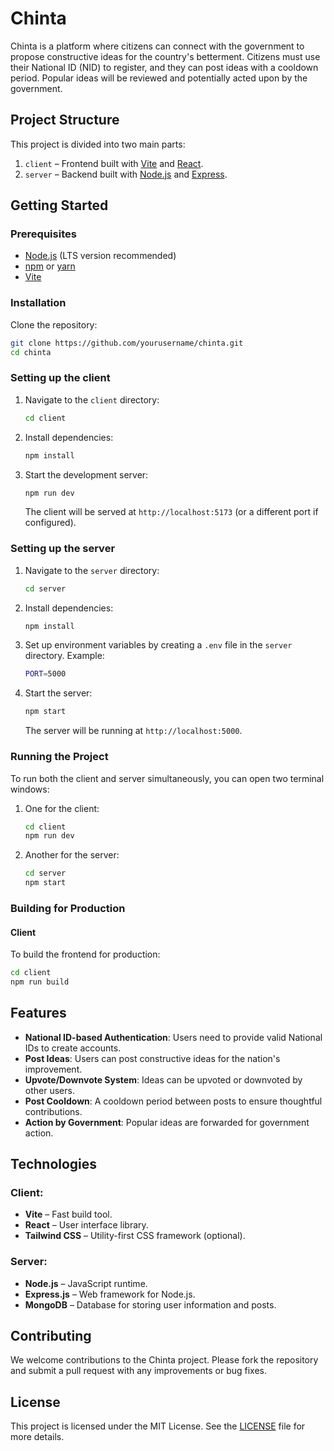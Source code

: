 # Chinta

Chinta is a platform where citizens can connect with the government to propose constructive ideas for the country's betterment. Citizens must use their National ID (NID) to register, and they can post ideas with a cooldown period. Popular ideas will be reviewed and potentially acted upon by the government.

## Project Structure

This project is divided into two main parts:

1. `client` – Frontend built with [Vite](https://vitejs.dev/) and [React](https://reactjs.org/).
2. `server` – Backend built with [Node.js](https://nodejs.org/) and [Express](https://expressjs.com/).

## Getting Started

### Prerequisites

- [Node.js](https://nodejs.org/en/) (LTS version recommended)
- [npm](https://www.npmjs.com/) or [yarn](https://yarnpkg.com/)
- [Vite](https://vitejs.dev/)

### Installation

Clone the repository:

```bash
git clone https://github.com/yourusername/chinta.git
cd chinta
```

### Setting up the client

1. Navigate to the `client` directory:

   ```bash
   cd client
   ```

2. Install dependencies:

   ```bash
   npm install
   ```

3. Start the development server:

   ```bash
   npm run dev
   ```

   The client will be served at `http://localhost:5173` (or a different port if configured).

### Setting up the server

1. Navigate to the `server` directory:

   ```bash
   cd server
   ```

2. Install dependencies:

   ```bash
   npm install
   ```

3. Set up environment variables by creating a `.env` file in the `server` directory. Example:

   ```bash
   PORT=5000
   ```

4. Start the server:

   ```bash
   npm start
   ```

   The server will be running at `http://localhost:5000`.

### Running the Project

To run both the client and server simultaneously, you can open two terminal windows:

1. One for the client:

   ```bash
   cd client
   npm run dev
   ```

2. Another for the server:
   ```bash
   cd server
   npm start
   ```

### Building for Production

#### Client

To build the frontend for production:

```bash
cd client
npm run build
```

## Features

- **National ID-based Authentication**: Users need to provide valid National IDs to create accounts.
- **Post Ideas**: Users can post constructive ideas for the nation's improvement.
- **Upvote/Downvote System**: Ideas can be upvoted or downvoted by other users.
- **Post Cooldown**: A cooldown period between posts to ensure thoughtful contributions.
- **Action by Government**: Popular ideas are forwarded for government action.

## Technologies

### Client:

- **Vite** – Fast build tool.
- **React** – User interface library.
- **Tailwind CSS** – Utility-first CSS framework (optional).

### Server:

- **Node.js** – JavaScript runtime.
- **Express.js** – Web framework for Node.js.
- **MongoDB** – Database for storing user information and posts.

## Contributing

We welcome contributions to the Chinta project. Please fork the repository and submit a pull request with any improvements or bug fixes.

## License

This project is licensed under the MIT License. See the [LICENSE](./LICENSE) file for more details.
